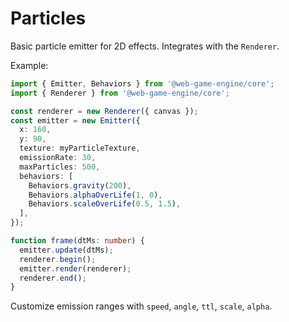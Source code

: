 # Particles

Basic particle emitter for 2D effects. Integrates with the `Renderer`.

Example:

```ts
import { Emitter, Behaviors } from '@web-game-engine/core';
import { Renderer } from '@web-game-engine/core';

const renderer = new Renderer({ canvas });
const emitter = new Emitter({
  x: 160,
  y: 90,
  texture: myParticleTexture,
  emissionRate: 30,
  maxParticles: 500,
  behaviors: [
    Behaviors.gravity(200),
    Behaviors.alphaOverLife(1, 0),
    Behaviors.scaleOverLife(0.5, 1.5),
  ],
});

function frame(dtMs: number) {
  emitter.update(dtMs);
  renderer.begin();
  emitter.render(renderer);
  renderer.end();
}
```

Customize emission ranges with `speed`, `angle`, `ttl`, `scale`, `alpha`.
